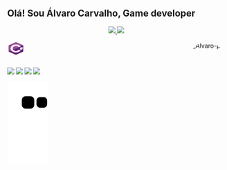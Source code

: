 ## Olá! Sou Álvaro Carvalho, Game developer 
<div align="center">
  <a href="https://github.com/a11v1r15">
  <img height="180em" src="https://github-readme-stats.vercel.app/api?username=a11v1r15&show_icons=true&theme=dracula&include_all_commits=true&count_private=true"/>
  <img height="180em" src="https://github-readme-stats.vercel.app/api/top-langs/?username=a11v1r15&layout=compact&langs_count=7&theme=dracula"/>
</div>
<div style="display: inline_block"><br>
  <img align="center" alt="Alvaro-Csharp" height="30" width="40" src="https://raw.githubusercontent.com/devicons/devicon/master/icons/csharp/csharp-original.svg">
  <img align="right" alt="Alvaro-pic" height="150" style="border-radius:50px;" src="https://instagram.ffor11-2.fna.fbcdn.net/v/t51.2885-19/75299405_2166454826996215_965986596396466176_n.jpg?stp=dst-jpg_s150x150&_nc_ht=instagram.ffor11-2.fna.fbcdn.net&_nc_cat=107&_nc_ohc=a8pCBa9oWBkAX8A7Gd8&edm=AOQ1c0wBAAAA&ccb=7-5&oh=00_AT-4DQ46dIALP26gYbjwKkwTiMs-mCk7WVAe8UXnqYbh4w&oe=62ED9D27&_nc_sid=8fd12b">
</div>
  
  ##
 
<div> 
  <a href="https://instagram.com/a11v1r15" target="_blank"><img src="https://img.shields.io/badge/-Instagram-%23E4405F?style=for-the-badge&logo=instagram&logoColor=white" target="_blank"></a>
 	<a href="https://www.twitch.tv/a11v1r15" target="_blank"><img src="https://img.shields.io/badge/Twitch-9146FF?style=for-the-badge&logo=twitch&logoColor=white" target="_blank"></a>
  <a href = "mailto:a11v1r15@rocketmail.com"><img src="https://img.shields.io/badge/-Gmail-%23333?style=for-the-badge&logo=gmail&logoColor=white" target="_blank"></a>
  <a href="https://www.linkedin.com/in/álvaro-carvalho-895b969a" target="_blank"><img src="https://img.shields.io/badge/-LinkedIn-%230077B5?style=for-the-badge&logo=linkedin&logoColor=white" target="_blank"></a> 
 
  ![Snake animation](https://github.com/a11v1r15/a11v1r15/blob/output/github-contribution-grid-snake.svg)
 
</div>
